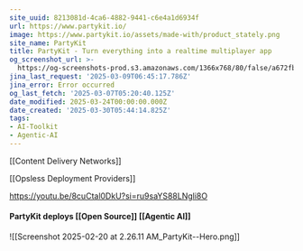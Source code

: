 ```yaml
---
site_uuid: 8213081d-4ca6-4882-9441-c6e4a1d6934f
url: https://www.partykit.io/
image: https://www.partykit.io/assets/made-with/product_stately.png
site_name: PartyKit
title: PartyKit - Turn everything into a realtime multiplayer app
og_screenshot_url: >-
  https://og-screenshots-prod.s3.amazonaws.com/1366x768/80/false/a672fb1a82f16cd1e757e2c893add1a8940f494b23039fa843ac6b91bd234a32.jpeg
jina_last_request: '2025-03-09T06:45:17.786Z'
jina_error: Error occurred
og_last_fetch: '2025-03-07T05:20:40.125Z'
date_modified: 2025-03-24T00:00:00.000Z
date_created: '2025-03-30T05:44:14.825Z'
tags:
- AI-Toolkit
- Agentic-AI
---
```









































[[Content Delivery Networks]]

[[Opsless Deployment Providers]]

https://youtu.be/8cuCtal0DkU?si=ru9saYS88LNgli8O

#### PartyKit deploys [[Open Source]] [[Agentic AI]]
![[Screenshot 2025-02-20 at 2.26.11 AM_PartyKit--Hero.png]]
